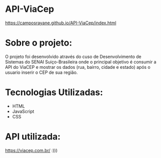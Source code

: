 # API-ViaCep

https://camposrayane.github.io/API-ViaCep/index.html

# Sobre o projeto:
O projeto foi desenvolvido através do cuso de Desenvolvimento de Sistemas do SENAI Suiço-Brasileira onde o principal objetivo é consumir a API do ViaCEP e mostrar os dados (rua, bairro, cidade e estado) após o usuario inserir o CEP de sua região.

# Tecnologias Utilizadas:
- HTML
- JavaScript
- CSS

# API utilizada:
https://viacep.com.br/ :)))
 
